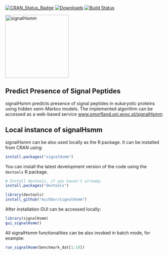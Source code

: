 [![CRAN_Status_Badge](http://www.r-pkg.org/badges/version/signalHsmm)](http://cran.r-project.org/web/packages/signalHsmm)
[![Downloads](http://cranlogs.r-pkg.org/badges/signalHsmm)](http://cran.rstudio.com/package=signalHsmm)
[![Build Status](https://api.travis-ci.org/michbur/signalHsmm.png)](https://travis-ci.org/michbur/signalHsmm)

<img src="https://github.com/michbur/signalHsmm/blob/master/inst/signal_gui/logo.png" alt="signalHsmm" style="height: 200px;"/>

Predict Presence of Signal Peptides
-------------------------

signalHsmm predicts presence of signal peptides in eukaryotic proteins using hidden semi-Markov models. The implemented algorithm can be accessed as a web-based service www.smorfland.uni.wroc.pl/signalHsmm 

Local instance of signalHsmm
------------------------
signalHsmm can be also used locally as the R package. It can be installed from CRAN using:

```R
install.packages("signalHsmm")
```

You can install the latest development version of the code using the `devtools` R package.

```R
# Install devtools, if you haven't already.
install.packages("devtools")

library(devtools)
install_github("michbur/signalHsmm")
```

After installation GUI can be accessed locally:

```R
library(signalHsmm)
gui_signalHsmm()
```
All signalHsmm functionalities can be also invoked in batch mode, for example:

```R
run_signalHsmm(benchmark_dat[1:10])
```
